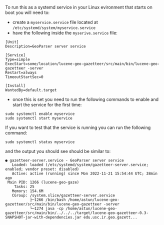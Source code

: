 To run this as a systemd service in your Linux evironment that starts on boot you will need to:

* create a `myservice.service` file located at `/etc/systemd/system/myservice.service`
* have the following inside the `myserive.service` file:

```
[Unit]
Description=GeoParser server service

[Service]
Type=simple
ExecStart=some/location/lucene-geo-gazetteer/src/main/bin/lucene-geo-gazetteer -server
Restart=always
TimeoutStartSec=0

[Install]
WantedBy=default.target
```

* once this is set you need to run the following commands to enable and start the service for the first time:

```
sudo systemctl enable myservice
sudo systemctl start myservice
```

If you want to test that the service is running you can run the following command:

`sudo systemctl status myservice` 

and the output you should see should be similar to:

```
● gazetteer-server.service - GeoParser server service
   Loaded: loaded (/etc/systemd/system/gazetteer-server.service; enabled; vendor preset: disabled)
   Active: active (running) since Mon 2022-11-21 15:54:44 UTC; 38min ago
 Main PID: 1266 (lucene-geo-gaze)
    Tasks: 25
   Memory: 154.6M
   CGroup: /system.slice/gazetteer-server.service
           ├─1266 /bin/bash /home/astun/lucene-geo-gazetteer/src/main/bin/lucene-geo-gazetteer -server
           └─1274 java -cp /home/astun/lucene-geo-gazetteer/src/main/bin/../../../target/lucene-geo-gazetteer-0.3-SNAPSHOT-jar-with-dependencies.jar edu.usc.ir.geo.gazett...
```